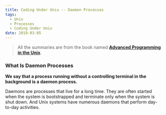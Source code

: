 ```yaml
---
title: Coding Under Unix -- Daemon Processes
tags:
  - Unix
  - Processes
  - Coding Under Unix
date: 2019-03-05
---
```


> All the summaries are from the book named **[Advanced Programming in the Unix](https://www.amazon.com/Programming-Environment-Addison-Wesley-Professional-Computing/dp/0201563177/ref=sr_1_fkmrnull_1?crid=2YVJXTV3JD1HC&keywords=advance+programming+in+unix&qid=1551765355&s=gateway&sprefix=advance+unix%2Caps%2C467&sr=8-1-fkmrnull)**.

### What Is Daemon Processes

**We say that a process running without a controlling terminal in the background is a daemon process.**

Daemons are processes that live for a long time. They are often started when the system is bootstrapped and terminate only when the system is shut down. And Unix systems have numerous daemons that perform day-to-day activities.

